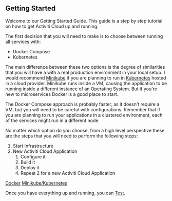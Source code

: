 ## Getting Started

Welcome to our Getting Started Guide. This guide is a step by step tutorial on how to get Activiti Cloud up and running.

The first decision that you will need to make is to choose between running all services with:

* Docker Compose
* Kubernetes

The main difference between these two options is the degree of similarities that you will have a with a real production environment in your local setup. I would recommend [Minikube](https://github.com/kubernetes/minikube) if you are planning to run in [Kubernetes](https://kubernetes.io/) hosted in a cloud provider. Minikube runs inside a VM, causing the application to be running inside a different instance of an Operating System. But if you're new to microservices Docker is a good place to start.

The Docker Compose approach is probably faster, as it doesn’t require a VM, but you will need to be careful with configurations. Remember that if you are planning to run your applications in a clustered environment, each of the services might run in a different node.

No matter which option do you choose, from a high level perspective these are the steps that you will need to perform the following steps:

1. Start Infrastructure
2. New Activiti Cloud Application
   1. Configure it
   2. Build it
   3. Deploy it
   4. Repeat 2 for a new Activiti Cloud Application

[Docker](docker.md)
[Minikube/Kubernetes](minikube.md)

Once you have everything up and running, you can [Test](testing.md).
